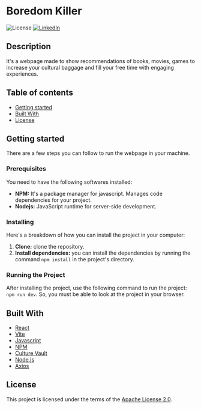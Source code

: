 # Boredom Killer
![License](https://img.shields.io/badge/License-Apache-blue.svg)
[![LinkedIn](https://img.shields.io/badge/LinkedIn-Profile-blue?style=flat&logo=linkedin)](https://www.linkedin.com/posts/adson-dev_hello-recently-i-made-a-simple-project-activity-7181412085841412096-_jFJ?utm_source=share&utm_medium=member_desktop)

## Description
It's a webpage made to show recommendations of books, movies, games to increase your cultural baggage and fill your free time with engaging experiences.

## Table of contents
- [Getting started](#getting-started)
- [Built With](#built-with)
- [License](#license)

## Getting started
There are a few steps you can follow to run the webpage in your machine.

### Prerequisites
You need to have the following softwares installed:
- **NPM:** It's a package manager for javascript. Manages code dependencies for your project.
- **Nodejs:** JavaScript runtime for server-side development.

### Installing
Here's a breakdown of how you can install the project in your computer:
1. **Clone:** clone the repository.
2. **Install dependencies:** you can install the dependencies by running the command `npm install` in the project's directory.

### Running the Project
After installing the project, use the following command to run the project:
  `npm run dev`.
So, you must be able to look at the project in your browser.

## Built With
- [React](https://github.com/facebook/react)
- [Vite](https://github.com/vitejs/vite)
- [Javascript](https://pt.wikipedia.org/wiki/Javascript)
- [NPM](https://github.com/npm/cli)
- [Culture Vault](https://github.com/NotAdson/CultureVault)
- [Node.js](https://nodejs.org/en)
- [Axios](https://www.npmjs.com/package/axios)

## License
This project is licensed under the terms of the [Apache License 2.0](LICENSE.md).

